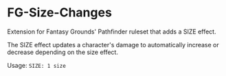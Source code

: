 # FG-Size-Changes
Extension for Fantasy Grounds' Pathfinder ruleset that adds a SIZE effect.

The SIZE effect updates a character's damage to automatically increase or decrease depending on the size effect.

Usage: `SIZE: 1 size`
